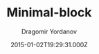 ---
title: Minimal-block
github: 'https://github.com/drvy/minimal-block'
demo: 'http://blog.drvy.net/minimal-block/'
author: Dragomir Yordanov
ssg:
  - Jekyll
cms:
  - No Cms
date: 2015-01-02T19:29:31.000Z
github_branch: master
description: 'A minimalistic, responsive and friendly Jekyllrb theme.'
stale: true
---